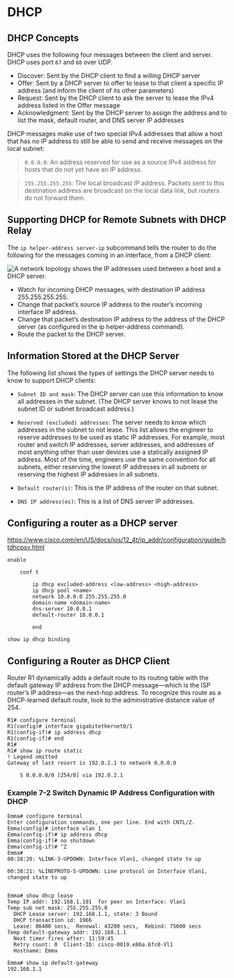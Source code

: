 # DHCP
## DHCP Concepts
DHCP uses the following four messages between the client and server.
DHCP uses port `67` and `68` over UDP.

- Discover: Sent by the DHCP client to find a willing DHCP server
- Offer: Sent by a DHCP server to offer to lease to that client a specific IP address (and inform the client of its other parameters)
- Request: Sent by the DHCP client to ask the server to lease the IPv4 address listed in the Offer message
- Acknowledgment: Sent by the DHCP server to assign the address and to list the mask, default router, and DNS server IP addresses

DHCP messages make use of two special IPv4 addresses that allow a host that has no IP address to still be able to send and receive messages on the local subnet:

> `0.0.0.0`: An address reserved for use as a source IPv4 address for hosts that do not yet have an IP address.

> `255.255.255.255`: The local broadcast IP address. Packets sent to this destination address are broadcast on the local data link, but routers do not forward them.

## Supporting DHCP for Remote Subnets with DHCP Relay
The `ip helper-address server-ip` subcommand tells the router to do the following for the messages coming in an interface, from a DHCP client:

![A network topology shows the IP addresses used between a host and a DHCP server.](https://learning.oreilly.com/library/view/ccna-200-301-official/9780135262726/graphics/07fig01.jpg)
- Watch for incoming DHCP messages, with destination IP address 255.255.255.255.
- Change that packet’s source IP address to the router’s incoming interface IP address.
- Change that packet’s destination IP address to the address of the DHCP server (as configured in the ip helper-address command).
- Route the packet to the DHCP server.

## Information Stored at the DHCP Server
The following list shows the types of settings the DHCP server needs to know to support DHCP clients:

- `Subnet ID and mask`: The DHCP server can use this information to know all addresses in the subnet. (The DHCP server knows to not lease the subnet ID or subnet broadcast address.)
- `Reserved (excluded) addresses`: The server needs to know which addresses in the subnet to not lease. This list allows the engineer to reserve addresses to be used as static IP addresses. For example, most router and switch IP addresses, server addresses, and addresses of most anything other than user devices use a statically assigned IP address. Most of the time, engineers use the same convention for all subnets, either reserving the lowest IP addresses in all subnets or reserving the highest IP addresses in all subnets.

- `Default router(s)`: This is the IP address of the router on that subnet.

- `DNS IP address(es)`: This is a list of DNS server IP addresses.

## Configuring a router as a DHCP server
https://www.cisco.com/en/US/docs/ios/12_4t/ip_addr/configuration/guide/htdhcpsv.html

	enable

		conf t
		
			ip dhcp excluded-address <low-address> <high-address>
			ip dhcp pool <name>
			network 10.0.0.0 255.255.255.0
			domain-name <domain-name>
			dns-server 10.0.0.1
			default-router 10.0.0.1
		
			end
	
	show ip dhcp binding

## Configuring a Router as DHCP Client
Router R1 dynamically adds a default route to its routing table with the default gateway IP address from the DHCP message—which is the ISP router’s IP address—as the next-hop address. To recognize this route as a DHCP-learned default route, look to the administrative distance value of 254.

	R1# configure terminal
	R1(config)# interface gigabitethernet0/1
	R1(config-if)# ip address dhcp
	R1(config-if)# end
	R1#
	R1# show ip route static
	! Legend omitted
	Gateway of last resort is 192.0.2.1 to network 0.0.0.0

		S 0.0.0.0/0 [254/0] via 192.0.2.1
		
### Example 7-2 Switch Dynamic IP Address Configuration with DHCP

	Emma# configure terminal
	Enter configuration commands, one per line. End with CNTL/Z.
	Emma(config)# interface vlan 1
	Emma(config-if)# ip address dhcp
	Emma(config-if)# no shutdown
	Emma(config-if)# ^Z
	Emma#
	00:38:20: %LINK-3-UPDOWN: Interface Vlan1, changed state to up

	00:38:21: %LINEPROTO-5-UPDOWN: Line protocol on Interface Vlan1, changed state to up


	Emma# show dhcp lease
	Temp IP addr: 192.168.1.101  for peer on Interface: Vlan1
	Temp sub net mask: 255.255.255.0
	  DHCP Lease server: 192.168.1.1, state: 3 Bound
	  DHCP transaction id: 1966
	  Lease: 86400 secs,  Renewal: 43200 secs,  Rebind: 75600 secs
	Temp default-gateway addr: 192.168.1.1
	  Next timer fires after: 11:59:45
	  Retry count: 0  Client-ID: cisco-0019.e86a.6fc0-Vl1
	  Hostname: Emma

	Emma# show ip default-gateway
	192.168.1.1
